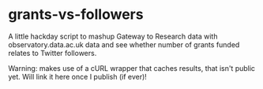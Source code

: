 grants-vs-followers
===================

A little hackday script to mashup Gateway to Research data with observatory.data.ac.uk data and see whether number of grants funded relates to Twitter followers.

Warning: makes use of a cURL wrapper that caches results, that isn't public yet. Will link it here once I publish (if ever)!
